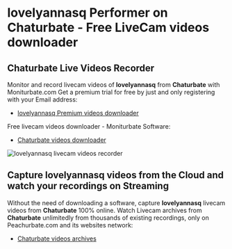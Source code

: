 # lovelyannasq Performer on Chaturbate - Free LiveCam videos downloader

## Chaturbate Live Videos Recorder

Monitor and record livecam videos of **lovelyannasq** from **Chaturbate** with Moniturbate.com
Get a premium trial for free by just and only registering with your Email address:
* [lovelyannasq Premium videos downloader](https://moniturbate.com/request-demo-licence-key.html)

Free livecam videos downloader - Moniturbate Software:
* [Chaturbate videos downloader](https://moniturbate.com/moniturbate-download-software.html)

![lovelyannasq livecam videos recorder](https://peachurnet.com/templates/moniturbate-software.png)


## Capture lovelyannasq videos from the Cloud and watch your recordings on Streaming

Without the need of downloading a software, capture **lovelyannasq** livecam videos from **Chaturbate** 100% online.
Watch Livecam archives from **Chaturbate** unlimitedly from thousands of existing recordings, only on Peachurbate.com and its websites network:
* [Chaturbate videos archives](https://peachurnet.com/)